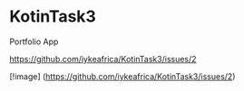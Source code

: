 # KotinTask3
Portfolio App

https://github.com/iykeafrica/KotinTask3/issues/2

[!image] (https://github.com/iykeafrica/KotinTask3/issues/2)
